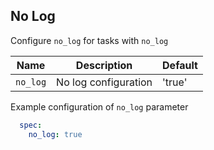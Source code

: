 ## No Log

Configure `no_log` for tasks with `no_log`

| Name      | Description          | Default |
|-----------|----------------------|---------|
| `no_log`  | No log configuration | 'true'  |

Example configuration of `no_log` parameter

```yaml
  spec:
    no_log: true
```
